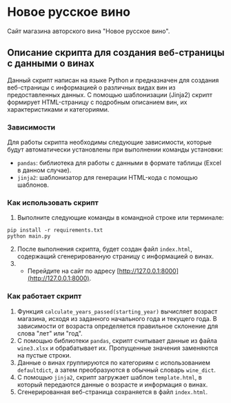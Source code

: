 # Новое русское вино

Сайт магазина авторского вина "Новое русское вино".

## Описание скрипта для создания веб-страницы с данными о винах

Данный скрипт написан на языке Python и предназначен для создания веб-страницы с информацией о различных видах вин из предоставленных данных. С помощью шаблонизации (Jinja2) скрипт формирует HTML-страницу с подробным описанием вин, их характеристиками и категориями.

### Зависимости

Для работы скрипта необходимы следующие зависимости, которые будут автоматически установлены при выполнении команды установки:
- `pandas`: библиотека для работы с данными в формате таблицы (Excel в данном случае).
- `jinja2`: шаблонизатор для генерации HTML-кода с помощью шаблонов.

### Как использовать скрипт

1. Выполните следующие команды в командной строке или терминале:

```
pip install -r requirements.txt
python main.py
```
2. После выполнения скрипта, будет создан файл `index.html`, содержащий сгенерированную страницу с информацией о винах.
3. - Перейдите на сайт по адресу [http://127.0.0.1:8000](http://127.0.0.1:8000).

### Как работает скрипт

1. Функция `calculate_years_passed(starting_year)` вычисляет возраст магазина, исходя из заданного начального года и текущего года. В зависимости от возраста определяется правильное склонение для слова "лет" или "год".
2. С помощью библиотеки `pandas`, скрипт считывает данные из файла `wine3.xlsx` и обрабатывает их. Пропущенные значения заменяются на пустые строки.
3. Данные о винах группируются по категориям с использованием `defaultdict`, а затем преобразуются в обычный словарь `wine_dict`.
4. С помощью `jinja2`, скрипт загружает шаблон `template.html`, в который передаются данные о возрасте и информация о винах.
5. Сгенерированная веб-страница сохраняется в файл `index.html`.
